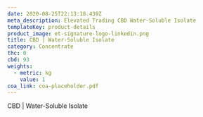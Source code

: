 ```yaml
---
date: 2020-08-25T22:13:18.439Z
meta_description: Elevated Trading CBD Water-Soluble Isolate
templateKey: product-details
product_image: et-signature-logo-linkedin.png
title: CBD | Water-Soluble Isolate
category: Concentrate
thc: 0
cbd: 93
weights:
  - metric: kg
    value: 1
coa_link: coa-placeholder.pdf
---
```


CBD | Water-Soluble Isolate
